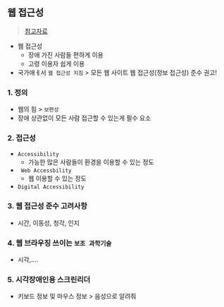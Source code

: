 ## 웹 접근성
> [참고자료](https://uxkm.io/publishing/accessibility/01-waStart/waStart#gsc.tab=0)
- 웹 접근성
  - 장애 가진 사람들 편하게 이용
  - 고령 이용자 쉽게 이용
- 국가애ㅔ서 `웹 접근성 지침` > 모든 웹 사이트 웹 접근성(정보 접근성) 준수 권고!
### 1. 정의 
- 웹의 힘 > `보편성`
- 장애 상관없이 모든 사람 접근할 수 있는게 필수 요소
### 2. 접근성
- `Accessibility`
  - 가능한 많은 사람들이 환경을 이용할 수 있는 정도
- ` Web Accessbility`
  - 웹 이용할 수 있는 정도
- `Digital Accessibility`
### 3. 웹 접근성 준수 고려사항
- 시간, 이동성, 청각, 인지
### 4. 웹 브라우징 쓰이는 `보조 과학기술`
- 시각,....
### 5. 시각장애인용 스크린리더
- 키보드 정보 및 마우스 정보 > 음성으로 알려줘
